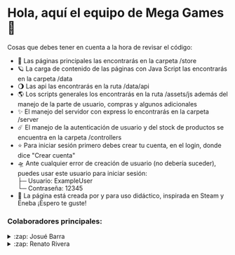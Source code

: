 # Hola, aquí el equipo de Mega Games 👋
Cosas que debes tener en cuenta a la hora de revisar el código:
- 🚀 Las páginas principales las encontrarás en la carpeta /store
- 🪐 La carga de contenido de las páginas con Java Script las encontrarás en la carpeta /data
- 🌖 Las api las encontrarás en la ruta /data/api
- 🌎 Los scripts generales los encontrarás en la ruta /assets/js además del manejo de la parte de usuario, compras y algunos adicionales
- ✨ El manejo del servidor con express lo encontrarás en la carpeta /server
- ☄️ El manejo de la autenticación de usuario y del stock de productos se encuentra en la carpeta /controllers
- ⭐️ Para iniciar sesión primero debes crear tu cuenta, en el login, donde dice "Crear cuenta"
- 🛸 Ante cualquier error de creación de usuario (no debería suceder), puedes usar este usuario para iniciar sesión:<br/>├─ Usuario: ExampleUser<br/>└─ Contraseña: 12345
- 🚀 La página está creada por y para uso didáctico, inspirada en Steam y Eneba ¡Espero te guste!

### Colaboradores principales:
<details>
  <summary>:zap: Josué Barra</summary>
  <img src="https://github-readme-stats.vercel.app/api?username=Vivekagent47&&show_icons=true&title_color=222222&icon_color=03A87C&text_color=333333&bg_color=ffffff">
</details>

<details>
  <summary>:zap: Renato Rivera</summary>
  <img src="https://github-readme-stats.vercel.app/api/top-langs/?username=Vivekagent47&layout=compact&bg_color=ffffff&text_color=333333">
</details>
